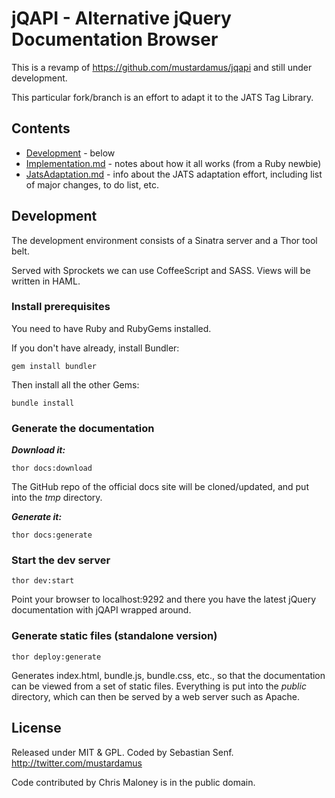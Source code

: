 # jQAPI - Alternative jQuery Documentation Browser

This is a revamp of https://github.com/mustardamus/jqapi and still under development.

This particular fork/branch is an effort to adapt it to the JATS Tag Library.

## Contents

* [Development](#development) - below
* [Implementation.md](Implementation.md) - notes about how it all works (from a Ruby newbie)
* [JatsAdaptation.md](JatsAdaptation.md) - info about the JATS adaptation effort, including list
  of major changes, to do list, etc.


## Development

The development environment consists of a Sinatra server and a Thor
tool belt.

Served with Sprockets we can use CoffeeScript and SASS. Views will
be written in HAML.

### Install prerequisites

You need to have Ruby and RubyGems installed.

If you don't have already, install Bundler:

    gem install bundler

Then install all the other Gems:

    bundle install

### Generate the documentation

***Download it:***

    thor docs:download

The GitHub repo of the official docs site will be cloned/updated, and put into the
*tmp* directory.

***Generate it:***

    thor docs:generate

### Start the dev server

    thor dev:start

Point your browser to localhost:9292 and there you have the latest jQuery documentation with jQAPI
wrapped around.

### Generate static files (standalone version)

    thor deploy:generate

Generates index.html, bundle.js, bundle.css, etc., so that the documentation can be
viewed from a set of static files.  Everything is put into the *public* directory,
which can then be served by a web server such as Apache.

## License

Released under MIT & GPL. Coded by Sebastian Senf. http://twitter.com/mustardamus

Code contributed by Chris Maloney is in the public domain.
